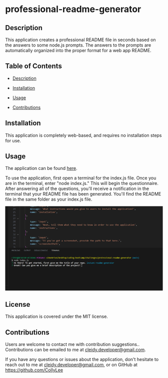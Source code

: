 # professional-readme-generator

## Description

This application creates a professional README file in seconds based on the answers to some node.js prompts. The answers to the prompts are automatically organized into the proper format for a web app README. 

## Table of Contents 

- [Description](#description)

- [Installation](#installation)

- [Usage](#usage)

- [Contributions](#Contributions)

## Installation 

This application is completely web-based, and requires no installation steps for use. 

## Usage 

The application can be found [here](https://github.com/CollyLee/professional-readme-generator).

To use the application, first open a terminal for the index.js file. Once you are in the terminal, enter "node index.js." This will begin the questionnaire. After answering all of the questions, you'll receive a notification in the terminal that your README file has been generated. You'll find the README file in the same folder as your index.js file. 

![project screenshot](./images/project-screenshot.png)

## License

This application is covered under the MIT license.

## Contributions 

Users are welcome to contact me with contribution suggestions.. Contributions can be emailed to me at cleidy.developer@gmail.com.

If you have any questions or issues about the application, don't hesitate to reach out to me at cleidy.developer@gmail.com, or on GitHub at https://github.com/CollyLee


